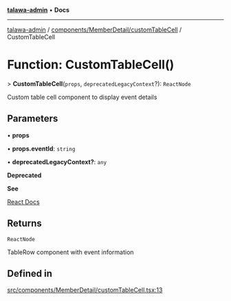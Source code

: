 [**talawa-admin**](../../../../README.md) • **Docs**

***

[talawa-admin](../../../../modules.md) / [components/MemberDetail/customTableCell](../README.md) / CustomTableCell

# Function: CustomTableCell()

\> **CustomTableCell**(`props`, `deprecatedLegacyContext`?): `ReactNode`

Custom table cell component to display event details

## Parameters

• **props**

• **props.eventId**: `string`

• **deprecatedLegacyContext?**: `any`

**Deprecated**

**See**

[React Docs](https://legacy.reactjs.org/docs/legacy-context.html#referencing-context-in-lifecycle-methods)

## Returns

`ReactNode`

TableRow component with event information

## Defined in

[src/components/MemberDetail/customTableCell.tsx:13](https://github.com/PalisadoesFoundation/talawa-admin/blob/4bef0939e3fab4672bfd3599312195b8557e01a3/src/components/MemberDetail/customTableCell.tsx#L13)
